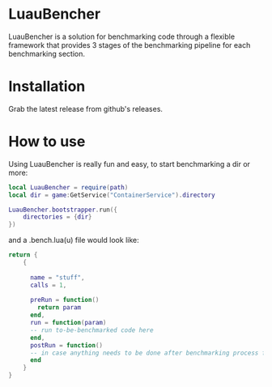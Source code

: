 # LuauBencher
LuauBencher is a solution for benchmarking code through a flexible framework that provides 3 stages of the benchmarking pipeline for each benchmarking section.

# Installation
Grab the latest release from github's releases.

# How to use
Using LuauBencher is really fun and easy, to start benchmarking a dir or more:

```lua
local LuauBencher = require(path)
local dir = game:GetService("ContainerService").directory

LuauBencher.bootstrapper.run({
    directories = {dir}
})
```
and a .bench.lua(u) file would look like:
```lua
return {
    {
      
      name = "stuff",
      calls = 1,
      
      preRun = function()
        return param
      end,
      run = function(param)
      -- run to-be-benchmarked code here
      end,
      postRun = function()
      -- in case anything needs to be done after benchmarking process for this section
      end
    }
}
```
